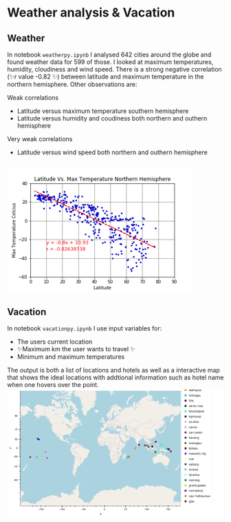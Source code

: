 # Weather analysis & Vacation

## Weather


In notebook `weatherpy.ipynb`  I analysed 642 cities around the globe and found weather data for 599 of those. 
I looked at maximum temperatures, humidity, cloudiness and wind speed.
There is a strong negative correlation (✨r value -0.82 ✨) between latitude and maximum temperature in the northern hemisphere. Other observations are:

Weak correlations
- Latitude versus maximum temperature southern hemisphere
- Latitude versus humidity and coudiness both northern and outhern hemisphere

Very weak correlations
- Latitude versus wind speed both northern and outhern hemisphere
## 

![Alt text](Weatherpy/output_data/Fig5.png)
## Vacation


In notebook `vacationpy.ipynb` I use input variables for:

- The users current location
-  ✨Maximum km the user wants to travel ✨
- Minimum and maximum temperatures

The output is both a list of locations and hotels as well as a interactive map that shows the ideal locations with addtional information such as hotel name when one hovers over the point.
![Alt text](Vacationpy/Output_data/hotel_map.png)

## 


